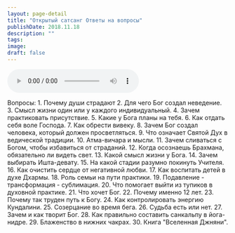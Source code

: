 ```yaml
---
layout: page-detail
title: "Открытый сатсанг Ответы на вопросы"
publishDate: 2018.11.18
description: ""
tags:
image:
draft: false
---
```


<audio title="2018.11.18 - Открытый сатсанг Ответы на вопросы.mp3" src="https://filer-api.advayta.org/v1.0/public/files/74505" controls=""></audio>

 Вопросы: 1\. Почему души страдают 2\. Для чего Бог создал неведение. 3\. Смысл жизни один или у каждого индивидуальный. 4\. Зачем практиковать присутствие. 5\. Какие у Бога планы на тебя. 6\. Как отдать себя воле Господа. 7\. Как обрести вивеку. 8\. Зачем Бог создал человека, который должен просветляться. 9\. Что означает Святой Дух в ведической традиции. 10\. Атма-вичара и мысли. 11\. Зачем сливаться с Богом, чтобы избавиться от страданий. 12\. Когда осознаешь Брахмана, обязательно ли видеть свет. 13\. Какой смысл жизни у Бога. 14\. Зачем выбирать Ишта-девату. 15\. На какой стадии разумно покинуть Учителя. 16\. Как очистить сердце от негативной любви. 17\. Как воспитать детей в духе Дхармы. 18\. Роль семьи на пути практики. 19\. Подавление - трансформация - сублимация. 20\. Что помогает выйти из тупиков в духовной практике. 21\. Что хочет Бог. 22\. Почему именно 12 лет. 23\. Почему так труден путь к Богу. 24\. Как контролировать энергию Кундалини. 25\. Созерцание во время бега. 26\. Судьба есть или нет. 27\. Зачем и как творит Бог. 28\. Как правильно составить санкальпу в йога-нидре. 29\. Блаженство в нижних чакрах. 30\. Книга "Вселенная Джняни". 

  
